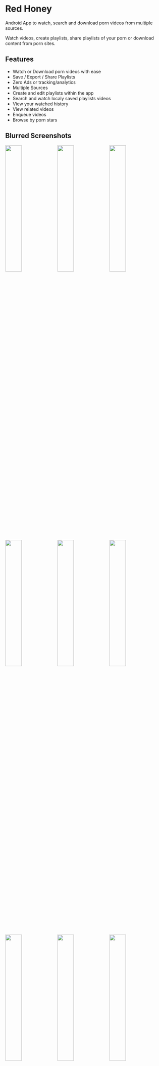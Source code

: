 
# Red Honey

Android App to watch, search and download porn videos from multiple sources.


Watch videos, create playlists, share playlists of your porn or download content from porn sites.


## Features

- Watch or Download porn videos with ease
- Save / Export / Share Playlists
- Zero Ads or tracking/analytics
- Multiple Sources
- Create and edit playlists within the app
- Search and watch localy saved playlists videos
- View your watched history
- View related videos
- Enqueue videos
- Browse by porn stars



## Blurred Screenshots

<div>
  <img src="./assets/github/screenshot_1.jpg" width="32%"/>
  <img src="./assets/github/screenshot_2.jpg" width="32%"/>
  <img src="./assets/github/screenshot_3.jpg" width="32%"/>
  <img src="./assets/github/screenshot_4.jpg" width="32%"/>
  <img src="./assets/github/screenshot_5.jpg" width="32%"/>
  <img src="./assets/github/screenshot_6.jpg" width="32%"/>
  <img src="./assets/github/screenshot_7.jpg" width="32%"/>
  <img src="./assets/github/screenshot_8.jpg" width="32%"/>
  <img src="./assets/github/screenshot_9.jpg" width="32%"/>
  <img src="./assets/github/screenshot_10.jpg" width="32%"/>
  <img src="./assets/github/screenshot_11.jpg" width="32%"/>
  <img src="./assets/github/screenshot_12.jpg" width="32%"/>
  <img src="./assets/github/screenshot_13.jpg" width="32%"/>
  <img src="./assets/github/screenshot_14.jpg" width="32%"/>
  <img src="./assets/github/screenshot_15.jpg" width="32%"/>
</div>



